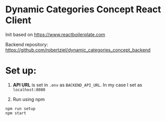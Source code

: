 # Dynamic Categories Concept React Client

Init based on https://www.reactboilerplate.com

Backend repository: https://github.com/robertziel/dynamic_categories_concept_backend

# Set up:

1. **API URL** is set in `.env` as `BACKEND_API_URL`. In my case I set as `localhost:8080`

2. Run using npm
  ```
  npm run setup
  npm start
  ```
